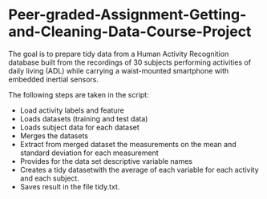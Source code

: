 # Peer-graded-Assignment-Getting-and-Cleaning-Data-Course-Project
The goal is to prepare tidy data from a Human Activity Recognition database built from the recordings of 30 subjects performing activities of daily living (ADL) while carrying a waist-mounted smartphone with embedded inertial sensors.

The following steps are taken in the script:

 - Load activity labels and feature
 - Loads datasets (training and test data)
 - Loads subject data for each dataset
 - Merges the datasets
 - Extract from merged dataset the measurements on the mean and standard deviation for each measurement
 - Provides for the data set descriptive variable names
 - Creates a tidy datasetwith the average of each variable for each activity and each subject.
 - Saves result in the file tidy.txt.
